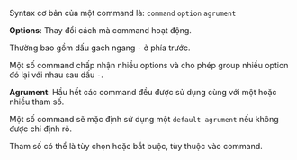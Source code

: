 Syntax cơ bản của một command là:
`command` `option` `agrument`

**Options**:
Thay đổi cách mà command hoạt động.

Thường bao gồm dấu gach ngang `-` ở phía trước.

Một số command chấp nhận nhiều options và cho phép group nhiều option đó lại với nhau sau dấu `-`.

**Agrument**:
Hầu hết các command đều được sử dụng cùng với một hoặc nhiều tham số.

Một số command sẽ mặc định sử dụng một `default agrument` nếu không được chỉ định rõ.

Tham số có thể là tùy chọn hoặc bắt buộc, tùy thuộc vào command.